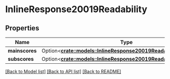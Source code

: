# InlineResponse20019Readability

## Properties

Name | Type | Description | Notes
------------ | ------------- | ------------- | -------------
**mainscores** | Option<[**crate::models::InlineResponse20019ReadabilityMainscores**](inline_response_200_19_readability_mainscores.md)> |  | [optional]
**subscores** | Option<[**crate::models::InlineResponse20019ReadabilitySubscores**](inline_response_200_19_readability_subscores.md)> |  | [optional]

[[Back to Model list]](../README.md#documentation-for-models) [[Back to API list]](../README.md#documentation-for-api-endpoints) [[Back to README]](../README.md)


